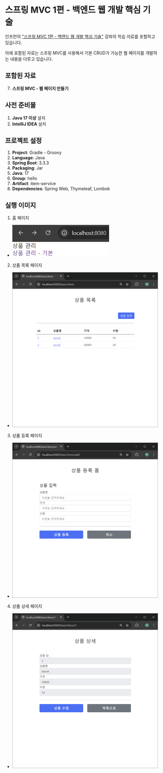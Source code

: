 # 스프링 MVC 1편 - 백엔드 웹 개발 핵심 기술

인프런의 ["스프링 MVC 1편 - 백엔드 웹 개발 핵심 기술"](https://www.inflearn.com/course/%EC%8A%A4%ED%94%84%EB%A7%81-mvc-1) 강좌의 학습 자료를 포함하고 있습니다. 

아래 포함된 자료는 스프링 MVC를 사용해서 기본 CRUD가 가능한 웹 페이지를 개발하는 내용을 다루고 있습니다.

## 포함된 자료

7. **스프링 MVC  - 웹 페이지 만들기**

## 사전 준비물

1. **Java 17 이상** 설치
2. **IntelliJ IDEA** 설치

## 프로젝트 설정

1. **Project**: Gradle - Groovy
2. **Language**: Java
3. **Spring Boot**: 3.3.3
4. **Packaging**: Jar
5. **Java**: 17
6. **Group**: hello
7. **Artifact**: item-service
8. **Dependencies**: Spring Web, Thymeleaf, Lombok

## 실행 이미지
1. 홈 페이지
- ![홈 페이지](images/home.png)
2. 상품 목록 페이지
- ![상품 목록 페이지](images/item-list.png)
3. 상품 등록 페이지
- ![상품 등록 페이지](images/item-registration.png)
4. 상품 상세 페이지
- ![상품 상세 페이지](images/item-detail.png)
